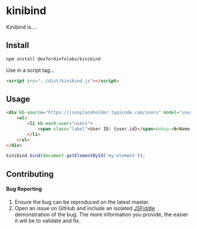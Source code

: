 # kinibind

Kinibind is....


## Install

```bash
npm install @oxfordinfolabs/kinibind
```

Use in a script tag...

```html
<script src="../dist/kinibind.js"></script>
```

## Usage

```html
<div kb-source="https://jsonplaceholder.typicode.com/users" model="users">
    <ul>
        <li kb-each-user="users">
            <span class="label">User ID: {user.id}</span>&nbsp;<b>Name: </b>{user.name}
        </li>
    </ul>
</div>
```

```javascript
kinibind.bind(document.getElementById('my-element'));
```

## Contributing

#### Bug Reporting

1. Ensure the bug can be reproduced on the latest master.
2. Open an issue on GitHub and include an isolated [JSFiddle](http://jsfiddle.net/) demonstration of the bug. The more information you provide, the easier it will be to validate and fix.
